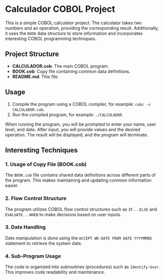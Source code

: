 # Calculador COBOL Project

This is a simple COBOL calculator project. The calculator takes two numbers and an operation, providing the corresponding result. Additionally, it uses the `BOOK` data structure to store information and incorporates interesting COBOL programming techniques.

## Project Structure

- **CALCULADOR.cob**: The main COBOL program.
- **BOOK.cob**: Copy file containing common data definitions.
- **README.md**: This file.

## Usage

1. Compile the program using a COBOL compiler, for example: `cobc -x CALCULADOR.cob`.
2. Run the compiled program, for example: `./CALCULADOR`.

When running the program, you will be prompted to enter your name, user level, and date. After input, you will provide values and the desired operation. The result will be displayed, and the program will terminate.

## Interesting Techniques

### 1. Usage of Copy File (BOOK.cob)

The `BOOK.cob` file contains shared data definitions across different parts of the program. This makes maintaining and updating common information easier.

### 2. Flow Control Structure

The program utilizes COBOL flow control structures such as `IF...ELSE` and `EVALUATE...WHEN` to make decisions based on user inputs.

### 3. Date Handling

Date manipulation is done using the `ACCEPT WK-DATE FROM DATE YYYYMMDD` statement to retrieve the system date.

### 4. Sub-Program Usage

The code is organized into subroutines (procedures) such as `Identify-User`. This improves code readability and maintenance.
